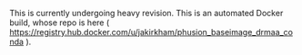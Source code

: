 This is currently undergoing heavy revision. This is an automated Docker build, whose repo is here ( https://registry.hub.docker.com/u/jakirkham/phusion_baseimage_drmaa_conda ).
